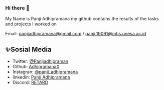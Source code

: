 ### Hi there 👋

My Name is Panji Adhipramana
my github contains the results of the tasks and projects I worked on

Email: panjiadhipramana@gmail.com / panji.19091@mhs.unesa.ac.id

## ✨Sosial Media

- Twitter: [@Panjiadhipraman](https://twitter.com/Panjiadhipraman)
- Github: [AdhipramanaX](https://github.com/adhipramanax)
- Instagran: [@panji_adhipramana](https://github.com/adhipramanax)
- linkedin: [Panji Adhipramana](https://www.linkedin.com/in/panji-adhipramana)
- Discord: [RETARD](https://discord.gg/Mkz2qKRYQZ)
